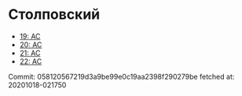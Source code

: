# Столповский
- [19: AC](19.md)
- [20: AC](20.md)
- [21: AC](21.md)
- [22: AC](22.md)

Commit: 058120567219d3a9be99e0c19aa2398f290279be
 fetched at: 20201018-021750
